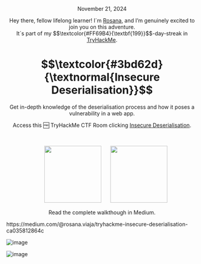 
<p align="center">November 21, 2024</p>
<p align="center">Hey there, fellow lifelong learner! I´m <a href="https://www.linkedin.com/in/rosanafssantos/">Rosana</a>, and I’m genuinely excited to join you on this adventure.<br>
It´s part of my $$\textcolor{#FF69B4}{\textbf{199}}$$-day-streak in  <a href="https://tryhackme.com/r/hacktivities">TryHackMe</a>.</p>

<h1 align="center">
  $$\textcolor{#3bd62d}{\textnormal{Insecure Deserialisation}}$$
</h1>
<p align="center">Get in-depth knowledge of the deserialisation process and how it poses a vulnerability in a web app.</p>
<p align="center">Access this 🆓 TryHackMe CTF Room clicking <a href="https://tryhackme.com/r/room/insecuredeserialisation">Insecure Deserialisation</a>.</p><br>
<p align="center">
  <img height="150px" hspace="20" src="https://github.com/user-attachments/assets/fc2c0428-6720-4437-8a20-75342f286ad4">
  <img height="150px" src="https://github.com/user-attachments/assets/bfdb587b-6372-45d3-8067-b3265b02e4d7">
</p>

<p align="center">Read the complete walkthough in Medium.</p>
https://medium.com/@rosana.viaja/tryhackme-insecure-deserialisation-ca035812864c

![image](https://github.com/user-attachments/assets/bfdb587b-6372-45d3-8067-b3265b02e4d7)




![image](https://github.com/user-attachments/assets/c7b89995-7771-44a6-afe4-025e57ec7c1f)
